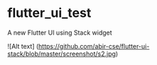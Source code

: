 # flutter_ui_test

A new Flutter UI using Stack widget

![Alt text] (https://github.com/abir-cse/flutter-ui-stack/blob/master/screenshot/s2.jpg)
